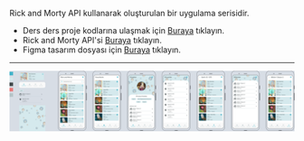Rick and Morty API kullanarak oluşturulan bir uygulama serisidir.

- Ders ders proje kodlarına ulaşmak için [Buraya](https://github.com/ruwiss/flutter_rickandmorty/branches) tıklayın.
- Rick and Morty API'si [Buraya](https://rickandmortyapi.com/) tıklayın.
- Figma tasarım dosyası için [Buraya](https://github.com/ruwiss/flutter_rickandmorty/raw/refs/heads/ders_1-2/proje%20dosyalar%C4%B1/Rick%20And%20Morty.fig) tıklayın.
___
![Figma Tasarımı](./proje%20dosyaları/Rick%20And%20Morty.png)
